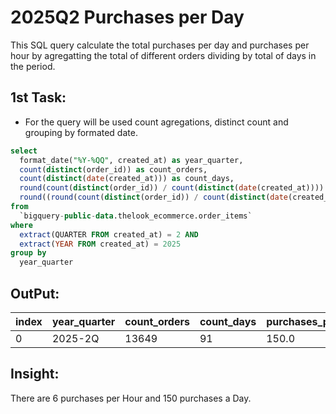 # 2025Q2 Purchases per Day
This SQL query calculate the total purchases per day and purchases per hour by agregatting the total of different orders dividing by total of days in the period.

## 1st Task:
  * For the query will be used count agregations, distinct count and grouping by formated date.
```sql
select
  format_date("%Y-%QQ", created_at) as year_quarter,
  count(distinct(order_id)) as count_orders,
  count(distinct(date(created_at))) as count_days,
  round(count(distinct(order_id)) / count(distinct(date(created_at)))) as purchases_per_day,
  round((round(count(distinct(order_id)) / count(distinct(date(created_at))))/24)) as purchases_per_hour
from
  `bigquery-public-data.thelook_ecommerce.order_items`
where
  extract(QUARTER FROM created_at) = 2 AND
  extract(YEAR FROM created_at) = 2025
group by
  year_quarter
```

## OutPut:
|index|year\_quarter|count\_orders|count\_days|purchases\_per\_day|purchases\_per\_hour|
|---|---|---|---|---|---|
|0|2025-2Q|13649|91|150\.0|6\.0|

## Insight:
There are 6 purchases per Hour and 150 purchases a Day.
